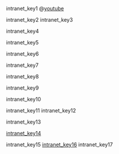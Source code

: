 intranet_key1
@[youtube](qZYE-GmKW_c&t=19s)

intranet_key2
intranet_key3


intranet_key4


intranet_key5


intranet_key6


intranet_key7


intranet_key8


intranet_key9


intranet_key10


intranet_key11
intranet_key12


intranet_key13


[intranet_key14](https://en.wikipedia.org/wiki/Internet)


intranet_key15
[intranet_key16](https://www.britannica.com/technology/Internet)
intranet_key17
